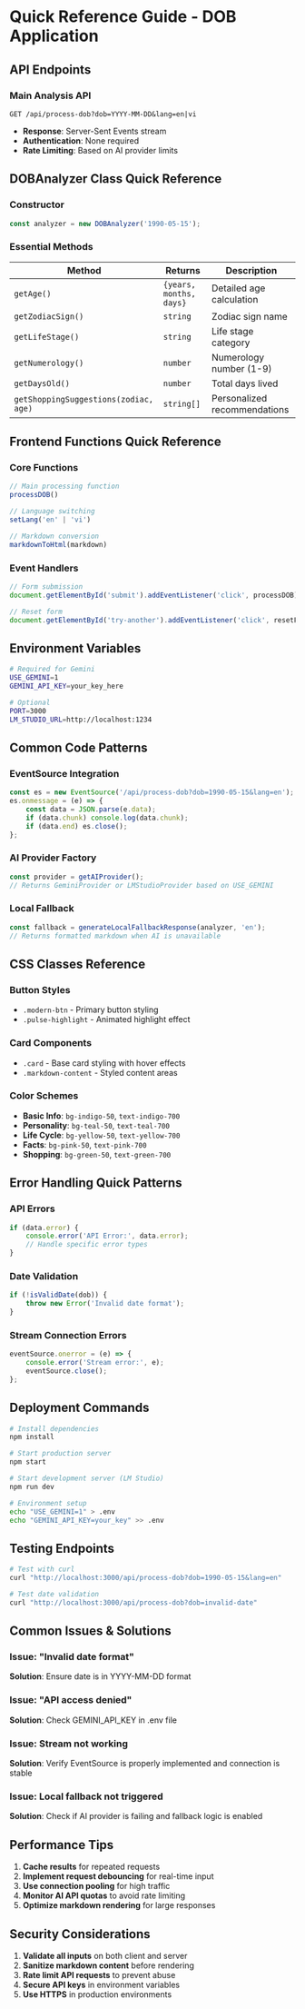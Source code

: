 # Quick Reference Guide - DOB Application

## API Endpoints

### Main Analysis API
```
GET /api/process-dob?dob=YYYY-MM-DD&lang=en|vi
```
- **Response**: Server-Sent Events stream
- **Authentication**: None required
- **Rate Limiting**: Based on AI provider limits

## DOBAnalyzer Class Quick Reference

### Constructor
```javascript
const analyzer = new DOBAnalyzer('1990-05-15');
```

### Essential Methods
| Method | Returns | Description |
|--------|---------|-------------|
| `getAge()` | `{years, months, days}` | Detailed age calculation |
| `getZodiacSign()` | `string` | Zodiac sign name |
| `getLifeStage()` | `string` | Life stage category |
| `getNumerology()` | `number` | Numerology number (1-9) |
| `getDaysOld()` | `number` | Total days lived |
| `getShoppingSuggestions(zodiac, age)` | `string[]` | Personalized recommendations |

## Frontend Functions Quick Reference

### Core Functions
```javascript
// Main processing function
processDOB()

// Language switching
setLang('en' | 'vi')

// Markdown conversion
markdownToHtml(markdown)
```

### Event Handlers
```javascript
// Form submission
document.getElementById('submit').addEventListener('click', processDOB);

// Reset form
document.getElementById('try-another').addEventListener('click', resetForm);
```

## Environment Variables

```bash
# Required for Gemini
USE_GEMINI=1
GEMINI_API_KEY=your_key_here

# Optional
PORT=3000
LM_STUDIO_URL=http://localhost:1234
```

## Common Code Patterns

### EventSource Integration
```javascript
const es = new EventSource('/api/process-dob?dob=1990-05-15&lang=en');
es.onmessage = (e) => {
    const data = JSON.parse(e.data);
    if (data.chunk) console.log(data.chunk);
    if (data.end) es.close();
};
```

### AI Provider Factory
```javascript
const provider = getAIProvider();
// Returns GeminiProvider or LMStudioProvider based on USE_GEMINI
```

### Local Fallback
```javascript
const fallback = generateLocalFallbackResponse(analyzer, 'en');
// Returns formatted markdown when AI is unavailable
```

## CSS Classes Reference

### Button Styles
- `.modern-btn` - Primary button styling
- `.pulse-highlight` - Animated highlight effect

### Card Components
- `.card` - Base card styling with hover effects
- `.markdown-content` - Styled content areas

### Color Schemes
- **Basic Info**: `bg-indigo-50`, `text-indigo-700`
- **Personality**: `bg-teal-50`, `text-teal-700`
- **Life Cycle**: `bg-yellow-50`, `text-yellow-700`
- **Facts**: `bg-pink-50`, `text-pink-700`
- **Shopping**: `bg-green-50`, `text-green-700`

## Error Handling Quick Patterns

### API Errors
```javascript
if (data.error) {
    console.error('API Error:', data.error);
    // Handle specific error types
}
```

### Date Validation
```javascript
if (!isValidDate(dob)) {
    throw new Error('Invalid date format');
}
```

### Stream Connection Errors
```javascript
eventSource.onerror = (e) => {
    console.error('Stream error:', e);
    eventSource.close();
};
```

## Deployment Commands

```bash
# Install dependencies
npm install

# Start production server
npm start

# Start development server (LM Studio)
npm run dev

# Environment setup
echo "USE_GEMINI=1" > .env
echo "GEMINI_API_KEY=your_key" >> .env
```

## Testing Endpoints

```bash
# Test with curl
curl "http://localhost:3000/api/process-dob?dob=1990-05-15&lang=en"

# Test date validation
curl "http://localhost:3000/api/process-dob?dob=invalid-date"
```

## Common Issues & Solutions

### Issue: "Invalid date format"
**Solution**: Ensure date is in YYYY-MM-DD format

### Issue: "API access denied"
**Solution**: Check GEMINI_API_KEY in .env file

### Issue: Stream not working
**Solution**: Verify EventSource is properly implemented and connection is stable

### Issue: Local fallback not triggered
**Solution**: Check if AI provider is failing and fallback logic is enabled

## Performance Tips

1. **Cache results** for repeated requests
2. **Implement request debouncing** for real-time input
3. **Use connection pooling** for high traffic
4. **Monitor AI API quotas** to avoid rate limiting
5. **Optimize markdown rendering** for large responses

## Security Considerations

1. **Validate all inputs** on both client and server
2. **Sanitize markdown content** before rendering
3. **Rate limit API requests** to prevent abuse
4. **Secure API keys** in environment variables
5. **Use HTTPS** in production environments
